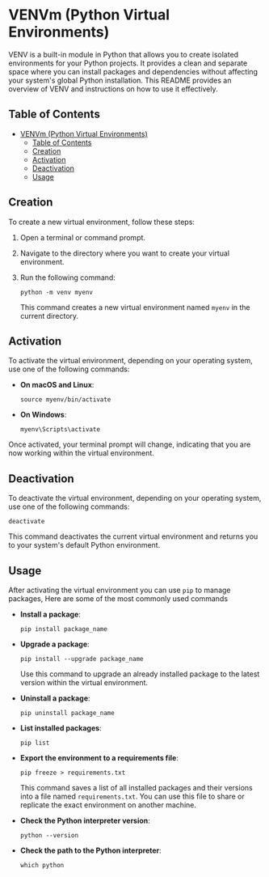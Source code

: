 # VENVm (Python Virtual Environments)

VENV is a built-in module in Python that allows you to create isolated environments for your Python projects. It provides a clean and separate space where you can install packages and dependencies without affecting your system's global Python installation. This README provides an overview of VENV and instructions on how to use it effectively.

## Table of Contents

- [VENVm (Python Virtual Environments)](#venvm-python-virtual-environments)
  - [Table of Contents](#table-of-contents)
  - [Creation](#creation)
  - [Activation](#activation)
  - [Deactivation](#deactivation)
  - [Usage](#usage)

## Creation

To create a new virtual environment, follow these steps:

1. Open a terminal or command prompt.

2. Navigate to the directory where you want to create your virtual environment.

3. Run the following command:

   ```shell
   python -m venv myenv
   ```

   This command creates a new virtual environment named `myenv` in the current directory.

## Activation

To activate the virtual environment, depending on your operating system, use one of the following commands:

- **On macOS and Linux**:

  ```shell
  source myenv/bin/activate
  ```

- **On Windows**:

  ```shell
  myenv\Scripts\activate
  ```

Once activated, your terminal prompt will change, indicating that you are now working within the virtual environment.

## Deactivation

To deactivate the virtual environment, depending on your operating system, use one of the following commands:

  ```shell
  deactivate
  ```

This command deactivates the current virtual environment and returns you to your system's default Python environment.

## Usage

After activating the virtual environment you can use `pip` to manage packages, Here are some of the most commonly used commands

- **Install a package**:

  ```shell
  pip install package_name
  ```

- **Upgrade a package**:

  ```shell
  pip install --upgrade package_name
  ```

  Use this command to upgrade an already installed package to the latest version within the virtual environment.

- **Uninstall a package**:

  ```shell
  pip uninstall package_name
  ```

- **List installed packages**:

  ```shell
  pip list
  ```

- **Export the environment to a requirements file**:

  ```shell
  pip freeze > requirements.txt
  ```

  This command saves a list of all installed packages and their versions into a file named `requirements.txt`. You can use this file to share or replicate the exact environment on another machine.

- **Check the Python interpreter version**:

  ```shell
  python --version
  ```

- **Check the path to the Python interpreter**:

  ```shell
  which python
  ```
